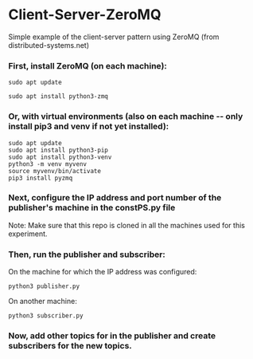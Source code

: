 # Client-Server-ZeroMQ
Simple example of the client-server pattern using ZeroMQ
(from distributed-systems.net)

### First, install ZeroMQ (on each machine):

    sudo apt update

    sudo apt install python3-zmq

### Or, with virtual environments (also on each machine -- only install pip3 and venv if not yet installed):

    sudo apt update
    sudo apt install python3-pip
    sudo apt install python3-venv
    python3 -m venv myvenv
    source myvenv/bin/activate
    pip3 install pyzmq

### Next, configure the IP address and port number of the publisher's machine in the constPS.py file

Note: Make sure that this repo is cloned in all the machines used for this experiment.

### Then, run the publisher and subscriber:

On the machine for which the IP address was configured:

    python3 publisher.py

On another machine:

    python3 subscriber.py

### Now, add other topics for in the publisher and create subscribers for the new topics.

    
